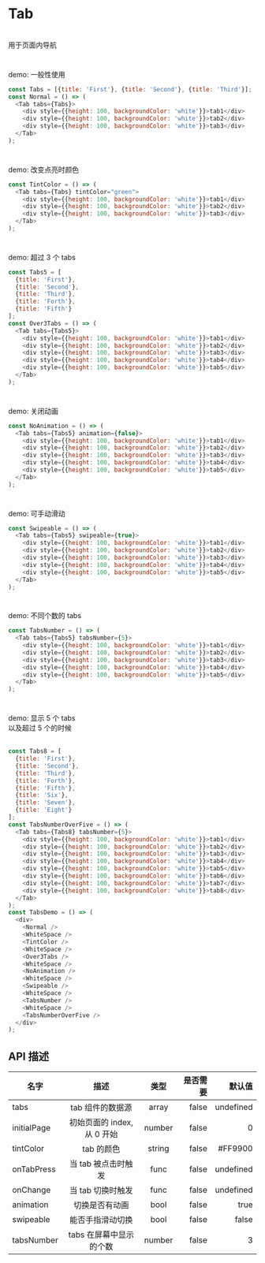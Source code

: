 # Tab
<br/>  用于页面内导航<br/> 

### <br/>  demo: 一般性使用<br/> 
```js
const Tabs = [{title: 'First'}, {title: 'Second'}, {title: 'Third'}];
const Normal = () => (
  <Tab tabs={Tabs}>
    <div style={{height: 100, backgroundColor: 'white'}}>tab1</div>
    <div style={{height: 100, backgroundColor: 'white'}}>tab2</div>
    <div style={{height: 100, backgroundColor: 'white'}}>tab3</div>
  </Tab>
);

```


### <br/>  demo: 改变点亮时颜色<br/> 
```js
const TintColor = () => (
  <Tab tabs={Tabs} tintColor="green">
    <div style={{height: 100, backgroundColor: 'white'}}>tab1</div>
    <div style={{height: 100, backgroundColor: 'white'}}>tab2</div>
    <div style={{height: 100, backgroundColor: 'white'}}>tab3</div>
  </Tab>
);

```


### <br/>  demo: 超过 3 个 tabs<br/> 
```js
const Tabs5 = [
  {title: 'First'},
  {title: 'Second'},
  {title: 'Third'},
  {title: 'Forth'},
  {title: 'Fifth'}
];
const Over3Tabs = () => (
  <Tab tabs={Tabs5}>
    <div style={{height: 100, backgroundColor: 'white'}}>tab1</div>
    <div style={{height: 100, backgroundColor: 'white'}}>tab2</div>
    <div style={{height: 100, backgroundColor: 'white'}}>tab3</div>
    <div style={{height: 100, backgroundColor: 'white'}}>tab4</div>
    <div style={{height: 100, backgroundColor: 'white'}}>tab5</div>
  </Tab>
);

```


### <br/>  demo: 关闭动画<br/> 
```js
const NoAnimation = () => (
  <Tab tabs={Tabs5} animation={false}>
    <div style={{height: 100, backgroundColor: 'white'}}>tab1</div>
    <div style={{height: 100, backgroundColor: 'white'}}>tab2</div>
    <div style={{height: 100, backgroundColor: 'white'}}>tab3</div>
    <div style={{height: 100, backgroundColor: 'white'}}>tab4</div>
    <div style={{height: 100, backgroundColor: 'white'}}>tab5</div>
  </Tab>
);

```


### <br/>  demo: 可手动滑动<br/> 
```js
const Swipeable = () => (
  <Tab tabs={Tabs5} swipeable={true}>
    <div style={{height: 100, backgroundColor: 'white'}}>tab1</div>
    <div style={{height: 100, backgroundColor: 'white'}}>tab2</div>
    <div style={{height: 100, backgroundColor: 'white'}}>tab3</div>
    <div style={{height: 100, backgroundColor: 'white'}}>tab4</div>
    <div style={{height: 100, backgroundColor: 'white'}}>tab5</div>
  </Tab>
);

```


### <br/>  demo: 不同个数的 tabs<br/> 
```js
const TabsNumber = () => (
  <Tab tabs={Tabs5} tabsNumber={5}>
    <div style={{height: 100, backgroundColor: 'white'}}>tab1</div>
    <div style={{height: 100, backgroundColor: 'white'}}>tab2</div>
    <div style={{height: 100, backgroundColor: 'white'}}>tab3</div>
    <div style={{height: 100, backgroundColor: 'white'}}>tab4</div>
    <div style={{height: 100, backgroundColor: 'white'}}>tab5</div>
  </Tab>
);

```


### <br/>  demo: 显示 5 个 tabs<br/>  以及超过 5 个的时候<br/> <br/> 
```js
const Tabs8 = [
  {title: 'First'},
  {title: 'Second'},
  {title: 'Third'},
  {title: 'Forth'},
  {title: 'Fifth'},
  {title: 'Six'},
  {title: 'Seven'},
  {title: 'Eight'}
];
const TabsNumberOverFive = () => (
  <Tab tabs={Tabs8} tabsNumber={5}>
    <div style={{height: 100, backgroundColor: 'white'}}>tab1</div>
    <div style={{height: 100, backgroundColor: 'white'}}>tab2</div>
    <div style={{height: 100, backgroundColor: 'white'}}>tab3</div>
    <div style={{height: 100, backgroundColor: 'white'}}>tab4</div>
    <div style={{height: 100, backgroundColor: 'white'}}>tab5</div>
    <div style={{height: 100, backgroundColor: 'white'}}>tab6</div>
    <div style={{height: 100, backgroundColor: 'white'}}>tab7</div>
    <div style={{height: 100, backgroundColor: 'white'}}>tab8</div>
  </Tab>
);
const TabsDemo = () => (
  <div>
    <Normal />
    <WhiteSpace />
    <TintColor />
    <WhiteSpace />
    <Over3Tabs />
    <WhiteSpace />
    <NoAnimation />
    <WhiteSpace />
    <Swipeable />
    <WhiteSpace />
    <TabsNumber />
    <WhiteSpace />
    <TabsNumberOverFive />
  </div>
);

```


## API 描述
|名字| 描述|类型|是否需要|默认值|
| ------------- |:-------------:|:-----:| -----:|-----:|
|tabs| tab 组件的数据源|array|false|undefined|
|initialPage| 初始页面的 index, 从 0 开始|number|false|0|
|tintColor| tab 的颜色|string|false|#FF9900|
|onTabPress| 当 tab 被点击时触发|func|false|undefined|
|onChange| 当 tab 切换时触发|func|false|undefined|
|animation| 切换是否有动画|bool|false|true|
|swipeable| 能否手指滑动切换|bool|false|false|
|tabsNumber| tabs 在屏幕中显示的个数|number|false|3|
    